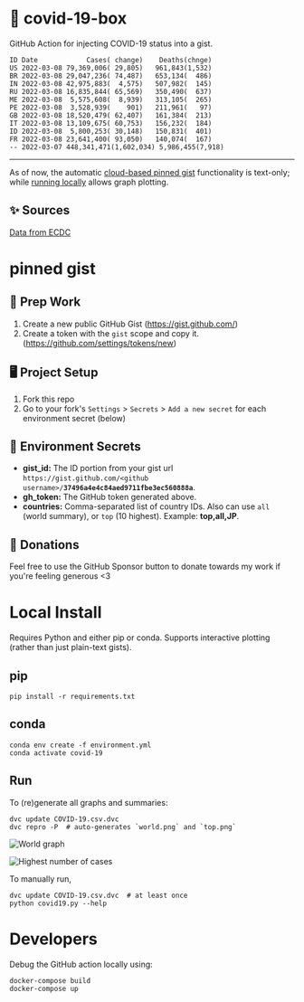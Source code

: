 # 🏥 covid-19-box

GitHub Action for injecting COVID-19 status into a gist.

```
ID Date            Cases( change)    Deaths(chnge)
US 2022-03-08 79,369,006( 29,805)   961,843(1,532)
BR 2022-03-08 29,047,236( 74,487)   653,134(  486)
IN 2022-03-08 42,975,883(  4,575)   507,982(  145)
RU 2022-03-08 16,835,844( 65,569)   350,490(  637)
ME 2022-03-08  5,575,608(  8,939)   313,105(  265)
PE 2022-03-08  3,528,939(    901)   211,961(   97)
GB 2022-03-08 18,520,479( 62,407)   161,384(  213)
IT 2022-03-08 13,109,675( 60,753)   156,232(  184)
ID 2022-03-08  5,800,253( 30,148)   150,831(  401)
FR 2022-03-08 23,641,400( 93,050)   140,074(  167)
-- 2022-03-07 448,341,471(1,602,034) 5,986,455(7,918)
```

---

As of now, the automatic [cloud-based pinned gist](#pinned-gist) functionality is text-only;
while [running locally](#local-install) allows graph plotting.

## ✨ Sources

[Data from ECDC](https://www.ecdc.europa.eu/en/publications-data/download-todays-data-geographic-distribution-covid-19-cases-worldwide)

# pinned gist

## 🎒 Prep Work
1. Create a new public GitHub Gist (https://gist.github.com/)
1. Create a token with the `gist` scope and copy it. (https://github.com/settings/tokens/new)

## 🖥 Project Setup
1. Fork this repo
1. Go to your fork's `Settings` > `Secrets` > `Add a new secret` for each environment secret (below)

## 🤫 Environment Secrets
- **gist_id:** The ID portion from your gist url `https://gist.github.com/<github username>/`**`37496a4e4c84aed9711fbe3ec560888a`**.
- **gh_token:** The GitHub token generated above.
- **countries:** Comma-separated list of country IDs. Also can use `all` (world summary), or `top` (10 highest). Example: **top,all,JP**.

## 💸 Donations

Feel free to use the GitHub Sponsor button to donate towards my work if you're feeling generous <3

# Local Install

Requires Python and either pip or conda. Supports interactive plotting (rather than just plain-text gists).

## pip

```
pip install -r requirements.txt
```

## conda

```
conda env create -f environment.yml
conda activate covid-19
```

## Run

To (re)generate all graphs and summaries:

```
dvc update COVID-19.csv.dvc
dvc repro -P  # auto-generates `world.png` and `top.png`
```

![World graph](world.png)

![Highest number of cases](top.png)

To manually run,

```
dvc update COVID-19.csv.dvc  # at least once
python covid19.py --help
```

# Developers

Debug the GitHub action locally using:

```
docker-compose build
docker-compose up
```
